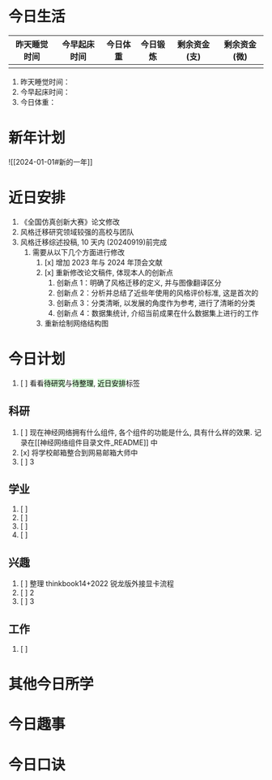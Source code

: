 # 今日生活

| 昨天睡觉时间 | 今早起床时间 | 今日体重 | 今日锻炼 | 剩余资金(支) | 剩余资金(微) |
| ------ | ------ | ---- | ---- | ------- | ------- |
|        |        |      |      |         |         |

1. 昨天睡觉时间：
2. 今早起床时间：
3. 今日体重：

# 新年计划

![[2024-01-01#新的一年]]

# 近日安排

1. 《全国仿真创新大赛》论文修改
2. 风格迁移研究领域较强的高校与团队
3. 风格迁移综述投稿, 10 天内 (20240919)前完成
	1. 需要从以下几个方面进行修改
		1. [x] 增加 2023 年与 2024 年顶会文献
		2. [x] 重新修改论文稿件, 体现本人的创新点
			1. 创新点 1：明确了风格迁移的定义, 并与图像翻译区分
			2. 创新点 2：分析并总结了近些年使用的风格评价标准, 这是首次的
			3. 创新点 3：分类清晰, 以发展的角度作为参考, 进行了清晰的分类
			4. 创新点 4：数据集统计, 介绍当前成果在什么数据集上进行的工作
		3. 重新绘制网络结构图 

# 今日计划

1. [ ] 看看<mark style="background: #BBFABBA6;">待研究</mark>与<mark style="background: #BBFABBA6;">待整理</mark>,  <mark style="background: #BBFABBA6;">近日安排</mark>标签

## 科研

1. [ ] 现在神经网络拥有什么组件, 各个组件的功能是什么, 具有什么样的效果. 记录在[[神经网络组件目录文件_README]] 中
2. [x] 将学校邮箱整合到网易邮箱大师中
3. [ ] 3 

## 学业

1. [ ] 
2. [ ] 
3. [ ] 
4. [ ] 

## 兴趣

1. [ ] 整理 thinkbook14+2022 锐龙版外接显卡流程
2. [ ] 2
3. [ ] 3 

## 工作

1. [ ] 

# 其他今日所学



# 今日趣事



# 今日口诀



